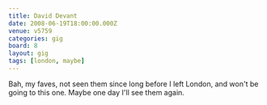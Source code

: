```yaml
---
title: David Devant
date: 2008-06-19T18:00:00.000Z
venue: v5759
categories: gig
board: 8
layout: gig
tags: [london, maybe]
---
```

Bah, my faves, not seen them since long before I left London, and won't be going to this one. Maybe one day I'll see them again.